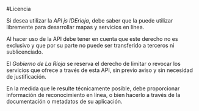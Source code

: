 #Licencia

Si desea utilizar la *API js IDErioja*, debe saber que la puede utilizar libremente para desarrollar mapas y servicios en línea.

Al hacer uso de la API debe tener en cuenta que este derecho no es exclusivo y que por su parte no puede ser transferido a terceros ni sublicenciado.

El *Gobierno de La Rioja* se reserva el derecho de limitar o revocar los servicios que ofrece a través de esta API, sin previo aviso y sin necesidad de justificación.

En la medida que le resulte técnicamente posible, debe proporcionar información de reconocimiento en línea, o bien hacerlo a través de la documentación o metadatos de su aplicación.

